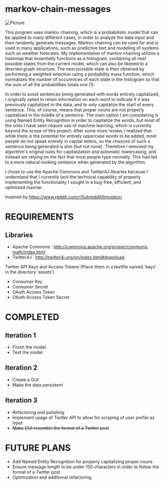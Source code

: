 # markov-chain-messages

![Picture](https://puu.sh/wkbIR/8443e9fc10.png "Example of the program in action") 

This program uses markov chaining, which is a probabilistic model that can be applied to many different cases, in order to analyze the data input and then randomly generate messages. Markov chaining can be used for and is used in many applications, such as predictive text and modeling of systems such as weather forecasts. My implementation of markov chaining utilizes a hashmap that essentially functions as a histogram, containing all next possible states from the current model, which can also be likened to a directed graph structure. The next possible state is then obtained by performing a weighted selection using a probability mass function, which normalizes the number of occurences of each state in the histogram so that the sum of all the probabilities totals one (1).

In order to avoid sentences being generated with words entirely capitalized, I originally opted to retain information on each word to indicate if it was previously capitalized in the data, and to only capitalize the start of every sentence. This, of course, means that proper nouns are not properly capitalized in the middle of a sentence. The main option I am considering is using Named Entity Recognition in order to capitalize the words, but most of the ones I have seen require use of machine learning, which is currently beyond the scope of this project. After some more review, I realized that while there is the potential for entirely uppercase words to be added, most people do not speak entirely in capital letters, so the chances of such a sentence being generated is slim (but not none). Therefore I removed my algorithm's original rules for capitalization and automatic lowercasing, and instead am relying on the fact that most people type normally. This had led to a more natural-looking sentence when generated by the algorithm.

I chose to use the Apache Commons and Twitter4J libraries because I understand that I currently lack the technical capability of properly implementing the functionality I sought in a bug-free, efficient, and optimized manner.

Inspired by https://www.reddit.com/r/SubredditSimulator/

REQUIREMENTS
==========

Libraries
----------
- Apache Commons : http://commons.apache.org/proper/commons-math/index.html
- Twitter4J      : http://twitter4j.org/en/index.html#download

Twitter API Keys and Access Tokens (Place them in a textfile named 'keys' in the directory 'assets')
- Consumer Key
- Consumer Secret
- OAuth Access Token
- OAuth Access Token Secret

COMPLETED
==========

Iteration 1
----------
- Finish the model
- Test the model

Iteration 2
----------
- Create a GUI
- Make the data persistent

Iteration 3
----------
- Refactoring and polishing
- Implement usage of Twitter API to allow for scraping of user profile as input
- ~~Make GUI resemble the format of a Twitter post~~ 

FUTURE PLANS
==========
- Add Named Entity Recognition for properly capitalizing proper nouns
- Ensure message length to be under 150 characters in order to follow the format of a Twitter post
- Optimization and additional refactoring
